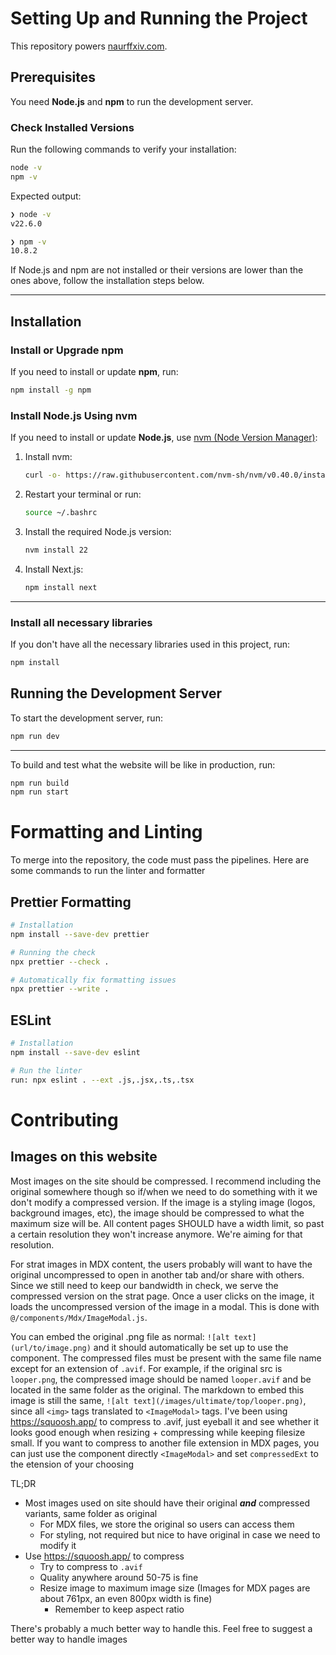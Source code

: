 # Setting Up and Running the Project

This repository powers [naurffxiv.com](https://naurffxiv.com/).

## Prerequisites

You need **Node.js** and **npm** to run the development server.

### Check Installed Versions

Run the following commands to verify your installation:

```bash
node -v
npm -v
```

Expected output:

```bash
❯ node -v
v22.6.0

❯ npm -v
10.8.2
```

If Node.js and npm are not installed or their versions are lower than the ones above, follow the installation steps below.

---

## Installation

### Install or Upgrade npm

If you need to install or update **npm**, run:

```bash
npm install -g npm
```

### Install Node.js Using nvm

If you need to install or update **Node.js**, use [nvm (Node Version Manager)](https://github.com/nvm-sh/nvm):

1. Install nvm:

   ```bash
   curl -o- https://raw.githubusercontent.com/nvm-sh/nvm/v0.40.0/install.sh | bash
   ```

2. Restart your terminal or run:

   ```bash
   source ~/.bashrc
   ```

3. Install the required Node.js version:

   ```bash
   nvm install 22
   ```

4. Install Next.js:

   ```bash
   npm install next
   ```

---

### Install all necessary libraries

If you don't have all the necessary libraries used in this project, run:

```bash
npm install
```

## Running the Development Server

To start the development server, run:

```bash
npm run dev
```

---

To build and test what the website will be like in production, run:

```bash
npm run build
npm run start
```

# Formatting and Linting

To merge into the repository, the code must pass the pipelines. Here are some commands to run the linter and formatter

## Prettier Formatting

```bash
# Installation
npm install --save-dev prettier

# Running the check
npx prettier --check .

# Automatically fix formatting issues
npx prettier --write .
```

## ESLint

```bash
# Installation
npm install --save-dev eslint

# Run the linter
run: npx eslint . --ext .js,.jsx,.ts,.tsx
```

# Contributing

## Images on this website

Most images on the site should be compressed. I recommend including the original somewhere though so if/when we need to do something
with it we don't modify a compressed version. If the image is a styling image (logos, background images, etc), the image should be
compressed to what the maximum size will be. All content pages SHOULD have a width limit, so past a certain resolution they won't
increase anymore. We're aiming for that resolution.

For strat images in MDX content, the users probably will want to have the original uncompressed to open in another tab and/or share with others.
Since we still need to keep our bandwidth in check, we serve the compressed version on the strat page. Once a user clicks on the image,
it loads the uncompressed version of the image in a modal. This is done with `@/components/Mdx/ImageModal.js`.

You can embed the original .png file as normal: `![alt text](url/to/image.png)` and it should automatically be set up to use the component.
The compressed files must be present with the same file name except for an extension of `.avif`.
For example, if the original src is `looper.png`, the compressed image should be named `looper.avif` and be located in the same folder as the original.
The markdown to embed this image is still the same, `![alt text](/images/ultimate/top/looper.png)`, since all `<img>` tags translated to `<ImageModal>` tags.
I've been using https://squoosh.app/ to compress to .avif, just eyeball it and see whether it looks good enough when resizing + compressing while keeping filesize small.
If you want to compress to another file extension in MDX pages, you can just use the component directly `<ImageModal>` and set `compressedExt` to the etension of your choosing

TL;DR

- Most images used on site should have their original **_and_** compressed variants, same folder as original
  - For MDX files, we store the original so users can access them
  - For styling, not required but nice to have original in case we need to modify it
- Use https://squoosh.app/ to compress
  - Try to compress to `.avif`
  - Quality anywhere around 50-75 is fine
  - Resize image to maximum image size (Images for MDX pages are about 761px, an even 800px width is fine)
    - Remember to keep aspect ratio

There's probably a much better way to handle this. Feel free to suggest a better way to handle images
